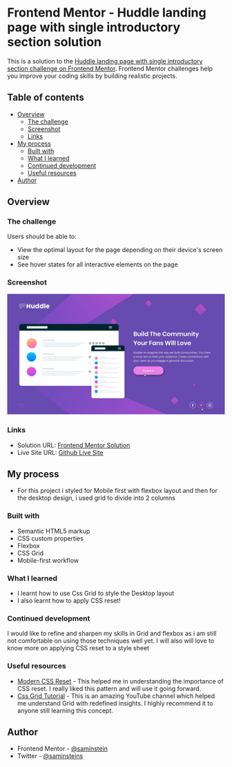 # Frontend Mentor - Huddle landing page with single introductory section solution

This is a solution to the [Huddle landing page with single introductory section challenge on Frontend Mentor](https://www.frontendmentor.io/challenges/huddle-landing-page-with-a-single-introductory-section-B_2Wvxgi0). Frontend Mentor challenges help you improve your coding skills by building realistic projects. 

## Table of contents

- [Overview](#overview)
  - [The challenge](#the-challenge)
  - [Screenshot](#screenshot)
  - [Links](#links)
- [My process](#my-process)
  - [Built with](#built-with)
  - [What I learned](#what-i-learned)
  - [Continued development](#continued-development)
  - [Useful resources](#useful-resources)
- [Author](#author)

## Overview

### The challenge

Users should be able to:

- View the optimal layout for the page depending on their device's screen size
- See hover states for all interactive elements on the page

### Screenshot

![](./active-states.jpg)

### Links

- Solution URL: [Frontend Mentor Solution](https://your-solution-url.com)
- Live Site URL: [Github Live Site](https://saminstein.github.io/Huddle-Landing-Page-/)

## My process

- For this project i styled for Mobile first with flexbox layout and then for the desktop design, i used grid to divide into 2 columns

### Built with

- Semantic HTML5 markup
- CSS custom properties
- Flexbox
- CSS Grid
- Mobile-first workflow

### What I learned

- I learnt how to use Css Grid to style the Desktop layout 
- I also learnt how to apply CSS reset!

### Continued development

I would like to refine and sharpen my skills in Grid and flexbox as i am still not comfortable on using those techniques well yet. I will also will love to know more on applying CSS reset to a style sheet

### Useful resources

- [Modern CSS Reset](https://www.joshwcomeau.com/css/custom-css-reset/) - This helped me in understanding the importance of CSS reset. I really liked this pattern and will use it going forward.
- [Css Grid Tutorial](https://youtube.com/playlist?list=PL4cUxeGkcC9itC4TxYMzFCfveyutyPOCY) - This is an amazing YouTube channel which helped me understand Grid with redefined insights. I highly recommend it to anyone still learning this concept.

## Author

- Frontend Mentor - [@saminstein](https://www.frontendmentor.io/profile/saminstein)
- Twitter - [@saminsteins](https://www.twitter.com/saminsteins)
